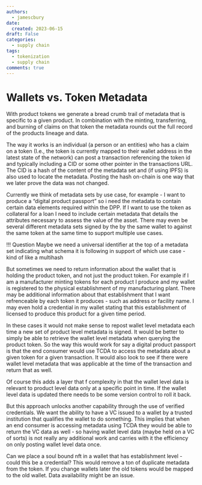```yaml
---
authors:
  - jamescbury
date:
  created: 2023-06-15
draft: False
categories:
  - supply chain
tags:
  - tokenization
  - supply chain
comments: true
---
```

# Wallets vs. Token Metadata

With product tokens we generate a bread crumb trail of metadata that is specific to a given product.  In combination with the minting, transferring, and burning of claims on that token the metadata rounds out the full record of the products lineage and data.

<!-- more -->

The way it works is an individual (a person or an entities) who has a claim on a token (I.e., the token is currently mapped to their wallet address in the latest state of the network) can post a transaction referencing the token id and typically including a CID or some other pointer in the transactions URL.  The CID is a hash of the content of the metadata set and (if using IPFS) is also used to locate the metadata.  Posting the hash on-chain is one way that we later prove the data was not changed.

Currently we think of metadata sets by use case, for example - I want to produce a “digital product passport” so i need the metadata to contain certain data elements required within the DPP.  If I want to use the token as collateral for a loan I need to include certain metadata that details the attributes necessary to assess the value of the asset. There may even be several different metadata sets signed by the by the same wallet to against the same token at the same time to support multiple use cases.

!!! Question
    Maybe we need a universal identifier at the top of a metadata set indicating what schema it is following in support of which use case - kind of like a multihash

But sometimes we need to return information about the wallet that is holding the product token, and not just the product token.  For example if I am a manufacturer minting tokens for each product I produce and my wallet is registered to the physical establishment of my manufacturing plant.  There may be additional information about that establishment that I want refrenceable by each token it produces - such as address or facility name.  I may even hold a credential in my wallet stating that this establishment of licensed to produce this product for a given time period.

In these cases it would not make sense to repost wallet level metadata each time a new set of product level metadata is signed. It would be better to simply be able to retrieve the wallet level metadata when querying the product token.  So the way this would work for say a digital product passport is that the end consumer would use TCDA to access the metadata about a given token for a given transaction.  It would also look to see if there were wallet level metadata that was applicable at the time of the transaction and return that as well.  

Of course this adds a layer that f complexity in that the wallet level data is relevant to product level data only at a specific point in time.  If the wallet level data is updated there needs to be some version control to roll it back.

But this approach unlocks another capability through the use of verified credentials.  We want the ability to have a VC issued to a wallet by a trusted institution that qualifies the wallet to do something.  This implies that when an end consumer is accessing metadata using TCDA they would be able to return the VC data as well - so having wallet level data (maybe held on a VC of sorts) is not really any additional work and carries with it the efficiency on only posting wallet level data once.

Can we place a soul bound nft in a wallet that has establishment level  - could this be a credential?  This would remove a ton of duplicate metadata from the token.  If you change wallets later the old tokens would be mapped to the old wallet. Data availability might be an issue.
